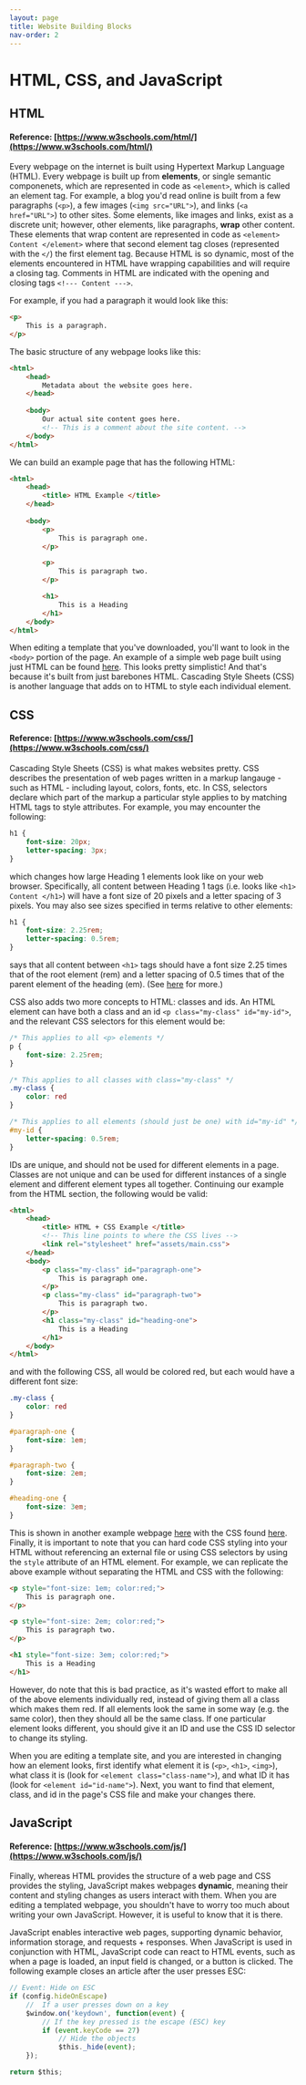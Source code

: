 ```yaml
---
layout: page
title: Website Building Blocks
nav-order: 2
---
```


# HTML, CSS, and JavaScript

## HTML 

#### Reference: [https://www.w3schools.com/html/](https://www.w3schools.com/html/)

Every webpage on the internet is built using Hypertext Markup Language (HTML). Every webpage is built up from **elements**, or single semantic componenets, which are represented in code as `<element>`, which is called an element tag. For example, a blog you'd read online is built from a few paragraphs (`<p>`), a few images (`<img src="URL">`), and links (`<a href="URL">`) to other sites. Some elements, like images and links, exist as a discrete unit; however, other elements, like paragraphs, **wrap** other content. These elements that wrap content are represented in code as `<element> Content </element>` where that second element tag closes (represented with the `</`) the first element tag. Because HTML is so dynamic, most of the elements encountered in HTML have wrapping capabilities and will require a closing tag. Comments in HTML are indicated with the opening and closing tags `<!--- Content --->`.

For example, if you had a paragraph it would look like this:

```html
<p>
    This is a paragraph.
</p>
```

The basic structure of any webpage looks like this:

```html
<html>
    <head>
        Metadata about the website goes here.
    </head>
    
    <body>
        Our actual site content goes here.
        <!-- This is a comment about the site content. -->
    </body>
</html>
```
We can build an example page that has the following HTML:
```html
<html>
    <head>
        <title> HTML Example </title>
    </head>
    
    <body>
        <p>
            This is paragraph one.
        </p>

        <p>
            This is paragraph two.
        </p> 

        <h1>
            This is a Heading
        </h1> 
    </body>
</html>
```

When editing a template that you've downloaded, you'll want to look in the `<body>` portion of the page. An example of a simple web page built using just HTML can be found [here](/tutorial/html-demo.html). This looks pretty simplistic! And that's because it's built from just barebones HTML. Cascading Style Sheets (CSS) is another language that adds on to HTML to style each individual element.

## CSS

#### Reference: [https://www.w3schools.com/css/](https://www.w3schools.com/css/)

Cascading Style Sheets (CSS) is what makes websites pretty. CSS describes the presentation of web pages written in a markup langauge - such as HTML - including layout, colors, fonts, etc. In CSS, selectors declare which part of the markup a particular style applies to by matching HTML tags to style attributes. For example, you may encounter the following:

```css
h1 {
    font-size: 20px;
    letter-spacing: 3px;
}
```
which changes how large Heading 1 elements look like on your web browser. Specifically, all content between Heading 1 tags (i.e. looks like `<h1> Content </h1>`) will have a font size of 20 pixels and a letter spacing of 3 pixels. You may also see sizes specified in terms relative to other elements:
```css
h1 {
    font-size: 2.25rem;
    letter-spacing: 0.5rem;
}
```
says that all content between `<h1>` tags should have a font size 2.25 times that of the root element (rem) and a letter spacing of 0.5 times that of the parent element of the heading (em). (See [here](https://medium.com/code-better/css-units-for-font-size-px-em-rem-79f7e592bb97) for more.)

CSS also adds two more concepts to HTML: classes and ids. An HTML element can have both a class and an id `<p class="my-class" id="my-id">`, and the relevant CSS selectors for this element would be:

```css
/* This applies to all <p> elements */
p {
    font-size: 2.25rem;
}

/* This applies to all classes with class="my-class" */
.my-class {
    color: red
}

/* This applies to all elements (should just be one) with id="my-id" */
#my-id {
    letter-spacing: 0.5rem;
}
```

IDs are unique, and should not be used for different elements in a page. Classes are not unique and can be used for different instances of a single element and different element types all together. Continuing our example from the HTML section, the following would be valid:
```html
<html>
    <head>
        <title> HTML + CSS Example </title>
        <!-- This line points to where the CSS lives -->
        <link rel="stylesheet" href="assets/main.css">
    </head>
    <body>
        <p class="my-class" id="paragraph-one">
            This is paragraph one.
        </p>
        <p class="my-class" id="paragraph-two">
            This is paragraph two.
        </p> 
        <h1 class="my-class" id="heading-one">
            This is a Heading
        </h1> 
    </body>
</html>
```
and with the following CSS, all would be colored red, but each would have a different font size:
```css
.my-class {
    color: red
}

#paragraph-one {
    font-size: 1em;
}

#paragraph-two {
    font-size: 2em;
}

#heading-one {
    font-size: 3em;
}
```
This is shown in another example webpage [here](/tutorial/html-css-demo.html) with the CSS found [here](/tutorial/assets/main.css). Finally, it is important to note that you can hard code CSS styling into your HTML without referencing an external file or using CSS selectors by using the `style` attribute of an HTML element. For example, we can replicate the above example without separating the HTML and CSS with the following:

```html
<p style="font-size: 1em; color:red;">
    This is paragraph one.
</p>

<p style="font-size: 2em; color:red;">
    This is paragraph two.
</p> 

<h1 style="font-size: 3em; color:red;">
    This is a Heading
</h1>
```
However, do note that this is bad practice, as it's wasted effort to make all of the above elements individually red, instead of giving them all a class which makes them red. If all elements look the same in some way (e.g. the same color), then they should all be the same class. If one particular element looks different, you should give it an ID and use the CSS ID selector to change its styling.

When you are editing a template site, and you are interested in changing how an element looks, first identify what element it is (`<p>`, `<h1>`, `<img>`), what class it is (look for `<element class="class-name">`), and what ID it has (look for `<element id="id-name">`). Next, you want to find that element, class, and id in the page's CSS file and make your changes there.

## JavaScript

#### Reference: [https://www.w3schools.com/js/](https://www.w3schools.com/js/)

Finally, whereas HTML provides the structure of a web page and CSS provides the styling, JavaScript makes webpages **dynamic**, meaning their content and styling changes as users interact with them. When you are editing a templated webpage, you shouldn't have to worry too much about writing your own JavaScript. However, it is useful to know that it is there. 

JavaScript enables interactive web pages, supporting dynamic behavior, information storage, and requests + responses. When JavaScript is used in conjunction with HTML, JavaScript code can react to HTML events, such as when a page is loaded, an input field is changed, or a button is clicked. The following example closes an article after the user presses ESC:
```js
// Event: Hide on ESC       
if (config.hideOnEscape)
    //  If a user presses down on a key
    $window.on('keydown', function(event) {
        // If the key pressed is the escape (ESC) key
        if (event.keyCode == 27)
            // Hide the objects
            $this._hide(event);
    });

return $this;
```
